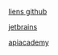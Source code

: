 [liens github](https://github.com/cloudcommunity/Free-Certifications?tab=readme-ov-file)

[jetbrains](https://www.jetbrains.com/academy/)

[apiacademy](https://apiacademy.learnupon.com/dashboard)

